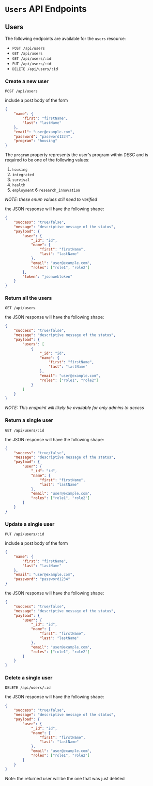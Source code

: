 # `Users` API Endpoints

## Users

The following endpoints are available for the `users` resource:

-   `POST /api/users`
-   `GET /api/users`
-   `GET /api/users/:id`
-   `PUT /api/users/:id`
-   `DELETE /api/users/:id`

### Create a new user

```
POST /api/users
```

include a post body of the form

```json
{
    "name": {
        "first": "firstName",
        "last": "lastName"
    },
    "email": "user@example.com",
    "password": "password1234",
    "program": "housing"
}
```

The `program` property represents the user's program within DESC and is required to be one of the following values:

1. `housing`
2. `integrated`
3. `survival`
4. `health`
5. `employment`
   6 `research_innovation`

_NOTE: these enum values still need to verified_

the JSON response will have the following shape:

```json
{
    "success": "true/false",
    "message": "descriptive message of the status",
    "payload": {
        "user": {
            "_id": "id",
            "name": {
                "first": "firstName",
                "last": "lastName"
            },
            "email": "user@example.com",
            "roles": ["role1", "role2"]
        },
        "token": "jsonwebtoken"
    }
}
```

### Return all the users

```
GET /api/users
```

the JSON response will have the following shape:

```json
{
    "success": "true/false",
    "message": "descriptive message of the status",
    "payload": {
        "users": [
            {
                "_id": "id",
                "name": {
                    "first": "firstName",
                    "last": "lastName"
                },
                "email": "user@example.com",
                "roles": ["role1", "role2"]
            }
        ]
    }
}
```

_NOTE: This endpoint will likely be available for only admins to access_

### Return a single user

```
GET /api/users/:id
```

the JSON response will have the following shape:

```json
{
    "success": "true/false",
    "message": "descriptive message of the status",
    "payload": {
        "user": {
            "_id": "id",
            "name": {
                "first": "firstName",
                "last": "lastName"
            },
            "email": "user@example.com",
            "roles": ["role1", "role2"]
        }
    }
}
```

### Update a single user

```
PUT /api/users/:id
```

include a post body of the form

```json
{
    "name": {
        "first": "firstName",
        "last": "lastName"
    },
    "email": "user@example.com",
    "password": "password1234"
}
```

the JSON response will have the following shape:

```json
{
    "success": "true/false",
    "message": "descriptive message of the status",
    "payload": {
        "user": {
            "_id": "id",
            "name": {
                "first": "firstName",
                "last": "lastName"
            },
            "email": "user@example.com",
            "roles": ["role1", "role2"]
        }
    }
}
```

### Delete a single user

```
DELETE /api/users/:id
```

the JSON response will have the following shape:

```json
{
    "success": "true/false",
    "message": "descriptive message of the status",
    "payload": {
        "user": {
            "_id": "id",
            "name": {
                "first": "firstName",
                "last": "lastName"
            },
            "email": "user@example.com",
            "roles": ["role1", "role2"]
        }
    }
}
```

Note: the returned user will be the one that was just deleted
